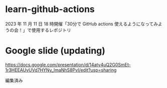 # learn-github-actions
2023 年 11 月 11 日 18 時開催「30分で GitHub actions 使えるようになってみようの会！」で使用するレポジトリ

# Google slide (updating)
https://docs.google.com/presentation/d/14aty4uQ2G0SmEt-1r3HEEAUvUVd7HYNy_lmaNhS8PvI/edit?usp=sharing


編集済み